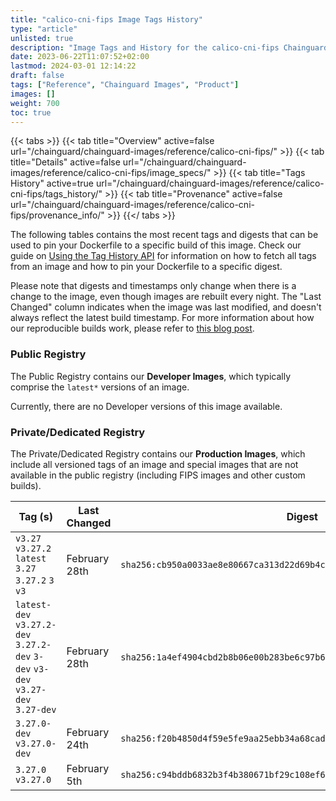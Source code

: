 ```yaml
---
title: "calico-cni-fips Image Tags History"
type: "article"
unlisted: true
description: "Image Tags and History for the calico-cni-fips Chainguard Image"
date: 2023-06-22T11:07:52+02:00
lastmod: 2024-03-01 12:14:22
draft: false
tags: ["Reference", "Chainguard Images", "Product"]
images: []
weight: 700
toc: true
---
```


{{< tabs >}}
{{< tab title="Overview" active=false url="/chainguard/chainguard-images/reference/calico-cni-fips/" >}}
{{< tab title="Details" active=false url="/chainguard/chainguard-images/reference/calico-cni-fips/image_specs/" >}}
{{< tab title="Tags History" active=true url="/chainguard/chainguard-images/reference/calico-cni-fips/tags_history/" >}}
{{< tab title="Provenance" active=false url="/chainguard/chainguard-images/reference/calico-cni-fips/provenance_info/" >}}
{{</ tabs >}}

The following tables contains the most recent tags and digests that can be used to pin your Dockerfile to a specific build of this image. Check our guide on [Using the Tag History API](/chainguard/chainguard-images/using-the-tag-history-api/) for information on how to fetch all tags from an image and how to pin your Dockerfile to a specific digest.

Please note that digests and timestamps only change when there is a change to the image, even though images are rebuilt every night. The "Last Changed" column indicates when the image was last modified, and doesn't always reflect the latest build timestamp. For more information about how our reproducible builds work, please refer to [this blog post](https://www.chainguard.dev/unchained/reproducing-chainguards-reproducible-image-builds).

### Public Registry
The Public Registry contains our **Developer Images**, which typically comprise the `latest*` versions of an image.

Currently, there are no Developer versions of this image available.

### Private/Dedicated Registry
The Private/Dedicated Registry contains our **Production Images**, which include all versioned tags of an image and special images that are not available in the public registry (including FIPS images and other custom builds).

| Tag (s)                                                                          | Last Changed  | Digest                                                                    |
|----------------------------------------------------------------------------------|---------------|---------------------------------------------------------------------------|
|  `v3.27` `v3.27.2` `latest` `3.27` `3.27.2` `3` `v3`                             | February 28th | `sha256:cb950a0033ae8e80667ca313d22d69b4c22bc35874648cbc7543301a89883f80` |
|  `latest-dev` `v3.27.2-dev` `3.27.2-dev` `3-dev` `v3-dev` `v3.27-dev` `3.27-dev` | February 28th | `sha256:1a4ef4904cbd2b8b06e00b283be6c97b6f724195f70562e64d971c07227bd03c` |
|  `3.27.0-dev` `v3.27.0-dev`                                                      | February 24th | `sha256:f20b4850d4f59e5fe9aa25ebb34a68cadd3c8fef224bc0b571736b17695313f1` |
|  `3.27.0` `v3.27.0`                                                              | February 5th  | `sha256:c94bddb6832b3f4b380671bf29c108ef6584902641b3dd13dfb490f89ce44593` |

